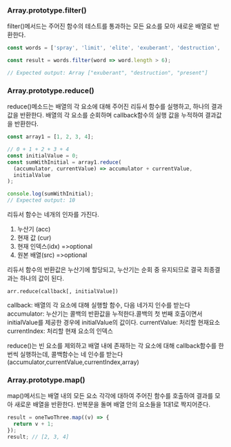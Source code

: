 ### Array.prototype.filter()

filter()메서드는 주어진 함수의 테스트를 통과하는 모든 요소를 모아 새로운 배열로 반환한다.

```js
const words = ['spray', 'limit', 'elite', 'exuberant', 'destruction', 'present'];

const result = words.filter(word => word.length > 6);

// Expected output: Array ["exuberant", "destruction", "present"]

```

### Array.prototype.reduce()

reduce()메소드는 배열의 각 요소에 대해 주어진 리듀서 함수를 실행하고, 하나의 결과값을 반환한다.
배열의 각 요소를 순회하며 callback함수의 실행 값을 누적하여 결과값을 반환한다.
```js
const array1 = [1, 2, 3, 4];

// 0 + 1 + 2 + 3 + 4
const initialValue = 0;
const sumWithInitial = array1.reduce(
  (accumulator, currentValue) => accumulator + currentValue,
  initialValue
);

console.log(sumWithInitial);
// Expected output: 10
```

리듀서 함수는 네개의 인자를 가진다.
1. 누산기 (acc)
2. 현재 값 (cur)
3. 현재 인덱스(idx) =>optional
4. 원본 배열(src) =>optional

리듀서 함수의 반환값은 누산기에 할당되고, 누산기는 순회 중 유지되므로 결국 최종결과는 하나의 값이 된다.

`arr.reduce(callback[, initialValue])`

callback: 배열의 각 요소에 대해 실행할 함수, 다음 네가지 인수를 받는다
accumulator: 누산기는 콜백의 반환값을 누적한다.콜백의 첫 번째 호출이면서 initialValue를 제공한 경우에 initialValue의 값이다.
currentValue: 처리할 현재요소
currentIndex: 처리할 현재 요소의 인덱스

reduce()는 빈 요소를 제외하고 배열 내에 존재하는 각 요소에 대해 callback함수를 한번씩 실행하는데, 콜백함수는 네 인수를 받는다(accumulator,currentValue,currentIndex,array)


### Array.prototype.map()

map()메서드는 배열 내의 모든 요소 각각에 대하여 주어진 함수를 호출하여 결과를 모아 새로운 배열을 반환한다.
반복문을 돌며 배열 안의 요소들을 1대1로 짝지어준다.

```js
result = oneTwoThree.map((v) => {
  return v + 1;
});
result; // [2, 3, 4]
```
